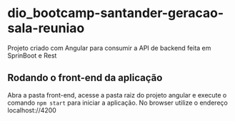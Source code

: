 # dio_bootcamp-santander-geracao-sala-reuniao

Projeto criado com Angular para consumir a API de backend feita em SprinBoot e Rest 

## Rodando o front-end da aplicação
Abra a pasta front-end, acesse a pasta raiz do projeto angular e execute o comando `npm start` para iniciar a aplicação.
No browser utilize o endereço localhost://4200
